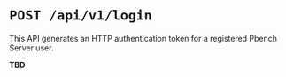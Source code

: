 # `POST /api/v1/login`

This API generates an HTTP authentication token for a registered Pbench Server
user.

__TBD__
